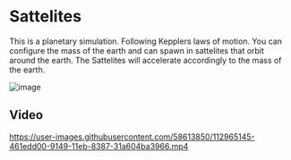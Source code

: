 

# Sattelites

This is a planetary simulation. Following Kepplers laws of motion. You can configure the mass of the earth and can spawn in sattelites that orbit around the earth.
The Sattelites will accelerate accordingly to the mass of the earth.

![image](https://user-images.githubusercontent.com/58613850/112965248-5e8ef780-9149-11eb-8c20-d86d06560721.png)

## Video
https://user-images.githubusercontent.com/58613850/112965145-461edd00-9149-11eb-8387-31a604ba3966.mp4

